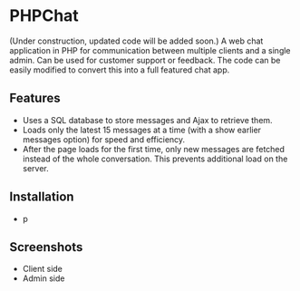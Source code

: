 # PHPChat
(Under construction, updated code will be added soon.)
A web chat application in PHP for communication between multiple clients and a single admin. Can be used for customer support or feedback. The code can be easily modified to convert this into a full featured chat app.

## Features
* Uses a SQL database to store messages and Ajax to retrieve them.
* Loads only the latest 15 messages at a time (with a show earlier messages option) for speed and efficiency.
* After the page loads for the first time, only new messages are fetched instead of the whole conversation. This prevents additional load on the server.

## Installation
* p

## Screenshots
* Client side
* Admin side

